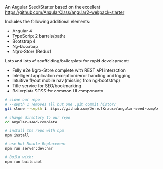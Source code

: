 An Angular Seed/Starter based on the excellent https://github.com/AngularClass/angular2-webpack-starter

Includes the following additional elements:
<ul>
<li>Angular 4</li>
<li>TypeScript 2 barrels/paths</li>
<li>Bootstrap 4</li>
<li>Ng-Boostrap</li>
<li>Ngrx-Store (Redux)</li>
</ul>

Lots and lots of scaffolding/boilerplate for rapid development:
<ul>
<li>Fully e2e Ngrx-Store complete with REST API interaction</li>
<li>Intelligent application exception/error handling and logging</li>
<li>Intuitive flyout mobile nav (missing fron ng-bootstrap)</li>
<li>Title service for SEO/bookmarking</li>
<li>Boilerplate SCSS for common UI components</li>
</ul>

```bash
# clone our repo
# --depth 1 removes all but one .git commit history
git clone --depth 1 https://github.com/JerrolKrause/angular-seed-complete.git

# change directory to our repo
cd angular-seed-complete

# install the repo with npm
npm install

# use Hot Module Replacement
npm run server:dev:hmr

```

```bash
# Build with:
npm run build:aot
```